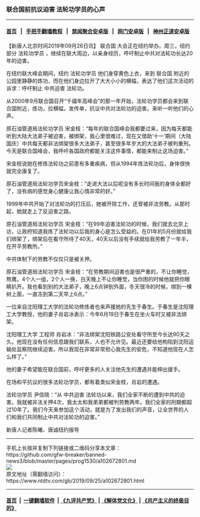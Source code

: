 ### 联合国前抗议迫害 法轮功学员的心声
------------------------

#### [首页](https://github.com/gfw-breaker/banned-news3/blob/master/README.md) &nbsp;&nbsp;|&nbsp;&nbsp; [手把手翻墙教程](https://github.com/gfw-breaker/guides/wiki) &nbsp;&nbsp;|&nbsp;&nbsp; [禁闻聚合安卓版](https://github.com/gfw-breaker/bn-android) &nbsp;&nbsp;|&nbsp;&nbsp; [网门安卓版](https://github.com/oGate2/oGate) &nbsp;&nbsp;|&nbsp;&nbsp; [神州正道安卓版](https://github.com/SzzdOgate/update) 



<div><div class="post_content" itemprop="articleBody">
 <p>
  【新唐人北京时间2019年09月26日讯】
  <ok href="https://www.ntdtv.com/gb/联合国.htm">
   联合国
  </ok>
  大会正在纽约举办。周三，纽约部分
  <ok href="https://www.ntdtv.com/gb/法轮功学员.htm">
   法轮功学员
  </ok>
  ，继续在联大周边，以亲身经历，呼吁制止中共对法轮功长达20年的迫害。
 </p>
 <p>
  在纽约联大峰会期间，纽约
  <ok href="https://www.ntdtv.com/gb/法轮功学员.htm">
   法轮功学员
  </ok>
  他们身穿黄色上衣，来到
  <ok href="https://www.ntdtv.com/gb/联合国.htm">
   联合国
  </ok>
  附近的公园里静静的炼功，而在他们身边拉开了大大小小的横幅，表达了他们这次活动的诉求：呼吁制止
  <ok href="https://www.ntdtv.com/gb/中共迫害.htm">
   中共迫害
  </ok>
  法轮功。
 </p>
 <p>
  从2000年9月联合国召开“千禧年高峰会”的那一年开始，法轮功学员都会来到联合国附近，炼功，拉横幅，发传单，抗议中共对法轮功的迫害。来听一听他们的心声。
 </p>
 <p>
  原石油管道局法轮功学员 宋金枝：“每年的联合国峰会我都要过来，因为每天都能听到大陆大法弟子被迫害，被绑架，我心里很难过，现在又借助‘十一’期间（大陆国庆）中共每天都非法绑架很多大法弟子，甚至很多年岁大的大法弟子被判重刑。今天是联合国峰会，我呼吁各国政府都能关注这件事情，都能来制止这场迫害。”
 </p>
 <p>
  宋金枝说她在修炼法轮功之前患有多重疾病，但从1994年炼法轮功后，身体很快就完全康复了。
 </p>
 <p>
  原石油管道局法轮功学员宋金枝：“走进大法以后呢没有多长时间我的身体全都好了，没有病的感觉身心健康让我心情非常的好。”
 </p>
 <p>
  1999年中共开始了对法轮功的打压后，她被开除工作，还曾被非法劳教。从那时起，她就走上了反迫害之路。
 </p>
 <p>
  原石油管道局法轮功学员 宋金枝：“在99年迫害法轮功的时候，我们就去北京上访，让政府知道我炼了法轮功以后我的身心是怎么受益的。在01年的5月份就给我们绑架了，绑架后在看守所待了40天，40天以后没有手续就给我劳教了一年半，在开平劳教所。”
 </p>
 <p>
  中共体制下的劳教不仅仅只是被关押。
 </p>
 <p>
  原石油管道局法轮功学员 宋金枝：“在劳教期间迫害也是很严重的，不让你睡觉，熬鹰，4个人一组，2个人一换，白天晚上不让你睡觉，当你困的时候他就把你眼睛扒开。我也看到别的大法弟子，晚上6点钟到外面，冬天很冷的时候，绑到一棵树上面，一直冻到第二天早上6点。”
 </p>
 <p>
  一位来自沈阳理工大学的法轮功修炼者也来声援她的先生于春生。于春生是沈阳理工大学教授，他的妻子肖岩冰表示：今年6月19日于春生在坐火车时又被非法绑架。
 </p>
 <p>
  沈阳理工大学 工程师 肖岩冰：“非法绑架沈阳铁路公安处看守所至今长达90天之久。他现在没有任何信息跟我们联系，人也不允许见。最近还要给他构陷到沈阳运输处监察院继续迫害。所以我现在非常非常担心我先生的安危，不知道他现在人怎么样了。”
 </p>
 <p>
  他的妻子希望能在联合国前，呼吁更多的人关注他先生的遭遇并能伸出援手。
 </p>
 <p>
  在场和平抗议的很多法轮功学员，都有着类似宋金枝，肖岩的遭遇。
 </p>
 <p>
  法轮功学员 尹信晓：“从
  <ok href="https://www.ntdtv.com/gb/中共迫害.htm">
   中共迫害
  </ok>
  法轮功以来，我们全家不断的遭到中共的迫害。我就被非法关押4次，我太太和我弟弟都被判劳教两年。我们全家的刑期都超过10年了。我们今天来参加这个活动，就是为了发出我们的声音，让全世界的人们和我们共同制止中共对法轮功的迫害。”
 </p>
 <p>
  新唐人记者陈曦、唐诚纽约报导
 </p>
 <div class="single_ad">
 </div>
</div>
</div>
<hr/>
手机上长按并复制下列链接或二维码分享本文章：<br/>
https://github.com/gfw-breaker/banned-news3/blob/master/pages/prog1530/a102672801.md <br/>
<a href='https://github.com/gfw-breaker/banned-news3/blob/master/pages/prog1530/a102672801.md'><img src='https://github.com/gfw-breaker/banned-news3/blob/master/pages/prog1530/a102672801.md.png'/></a> <br/>
原文地址（需翻墙访问）：https://www.ntdtv.com/gb/2019/09/25/a102672801.html


------------------------
#### [首页](https://github.com/gfw-breaker/banned-news3/blob/master/README.md) &nbsp;|&nbsp; [一键翻墙软件](https://github.com/gfw-breaker/nogfw/blob/master/README.md) &nbsp;| [《九评共产党》](https://github.com/gfw-breaker/9ping.md/blob/master/README.md#九评之一评共产党是什么) | [《解体党文化》](https://github.com/gfw-breaker/jtdwh.md/blob/master/README.md) | [《共产主义的终极目的》](https://github.com/gfw-breaker/gczydzjmd.md/blob/master/README.md)


<img src='http://gfw-breaker.win/banned-news3/pages/prog1530/a102672801.md' width='0px' height='0px'/>